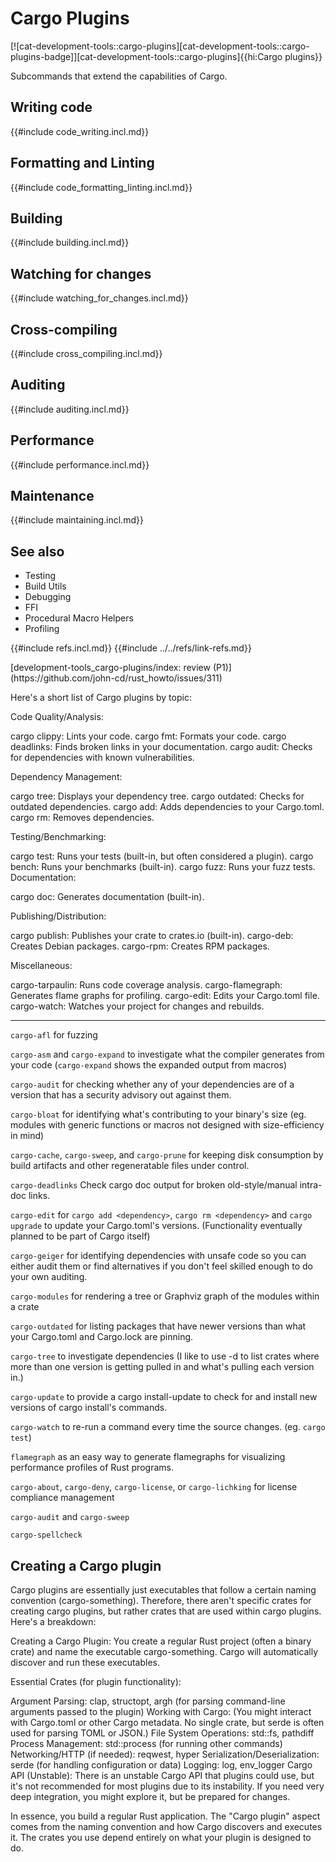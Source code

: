 # Cargo Plugins

[![cat-development-tools::cargo-plugins][cat-development-tools::cargo-plugins-badge]][cat-development-tools::cargo-plugins]{{hi:Cargo plugins}}

Subcommands that extend the capabilities of Cargo.

## Writing code

{{#include code_writing.incl.md}}

## Formatting and Linting

{{#include code_formatting_linting.incl.md}}

## Building

{{#include building.incl.md}}

## Watching for changes

{{#include watching_for_changes.incl.md}}

## Cross-compiling

{{#include cross_compiling.incl.md}}

## Auditing

{{#include auditing.incl.md}}

## Performance

{{#include performance.incl.md}}

## Maintenance

{{#include maintaining.incl.md}}

## See also

- Testing
- Build Utils
- Debugging
- FFI
- Procedural Macro Helpers
- Profiling

{{#include refs.incl.md}}
{{#include ../../refs/link-refs.md}}

<div class="hidden">
[development-tools_cargo-plugins/index: review (P1)](https://github.com/john-cd/rust_howto/issues/311)

Here's a short list of Cargo plugins by topic:

Code Quality/Analysis:

cargo clippy: Lints your code.
cargo fmt: Formats your code.
cargo deadlinks: Finds broken links in your documentation.
cargo audit: Checks for dependencies with known vulnerabilities.

Dependency Management:

cargo tree: Displays your dependency tree.
cargo outdated: Checks for outdated dependencies.
cargo add: Adds dependencies to your Cargo.toml.
cargo rm: Removes dependencies.

Testing/Benchmarking:

cargo test: Runs your tests (built-in, but often considered a plugin).
cargo bench: Runs your benchmarks (built-in).
cargo fuzz: Runs your fuzz tests.
Documentation:

cargo doc: Generates documentation (built-in).

Publishing/Distribution:

cargo publish: Publishes your crate to crates.io (built-in).
cargo-deb: Creates Debian packages.
cargo-rpm: Creates RPM packages.

Miscellaneous:

cargo-tarpaulin: Runs code coverage analysis.
cargo-flamegraph: Generates flame graphs for profiling.
cargo-edit: Edits your Cargo.toml file.
cargo-watch: Watches your project for changes and rebuilds.

---

`cargo-afl` for fuzzing

`cargo-asm` and `cargo-expand` to investigate what the compiler generates from your code (`cargo-expand` shows the expanded output from macros)

`cargo-audit` for checking whether any of your dependencies are of a version that has a security advisory out against them.

`cargo-bloat` for identifying what's contributing to your binary's size (eg. modules with generic functions or macros not designed with size-efficiency in mind)

`cargo-cache`, `cargo-sweep`, and `cargo-prune` for keeping disk consumption by build artifacts and other regeneratable files under control.

`cargo-deadlinks` Check cargo doc output for broken old-style/manual intra-doc links.

`cargo-edit` for `cargo add <dependency>`, `cargo rm <dependency>` and `cargo upgrade` to update your Cargo.toml's versions. (Functionality eventually planned to be part of Cargo itself)

`cargo-geiger` for identifying dependencies with unsafe code so you can either audit them or find alternatives if you don't feel skilled enough to do your own auditing.

`cargo-modules` for rendering a tree or Graphviz graph of the modules within a crate

`cargo-outdated` for listing packages that have newer versions than what your Cargo.toml and Cargo.lock are pinning.

`cargo-tree` to investigate dependencies (I like to use -d to list crates where more than one version is getting pulled in and what's pulling each version in.)

`cargo-update` to provide a cargo install-update to check for and install new versions of cargo install's commands.

`cargo-watch` to re-run a command every time the source changes. (eg. `cargo test`)

`flamegraph` as an easy way to generate flamegraphs for visualizing performance profiles of Rust programs.

`cargo-about`, `cargo-deny`, `cargo-license`, or `cargo-lichking` for license compliance management

`cargo-audit` and `cargo-sweep`

`cargo-spellcheck`

## Creating a Cargo plugin

Cargo plugins are essentially just executables that follow a certain naming convention (cargo-something). Therefore, there aren't specific crates for creating cargo plugins, but rather crates that are used within cargo plugins. Here's a breakdown:

Creating a Cargo Plugin: You create a regular Rust project (often a binary crate) and name the executable cargo-something. Cargo will automatically discover and run these executables.

Essential Crates (for plugin functionality):

Argument Parsing: clap, structopt, argh (for parsing command-line arguments passed to the plugin)
Working with Cargo: (You might interact with Cargo.toml or other Cargo metadata. No single crate, but serde is often used for parsing TOML or JSON.)
File System Operations: std::fs, pathdiff
Process Management: std::process (for running other commands)
Networking/HTTP (if needed): reqwest, hyper
Serialization/Deserialization: serde (for handling configuration or data)
Logging: log, env_logger
Cargo API (Unstable): There is an unstable Cargo API that plugins could use, but it's not recommended for most plugins due to its instability. If you need very deep integration, you might explore it, but be prepared for changes.

In essence, you build a regular Rust application. The "Cargo plugin" aspect comes from the naming convention and how Cargo discovers and executes it. The crates you use depend entirely on what your plugin is designed to do.

</div>
